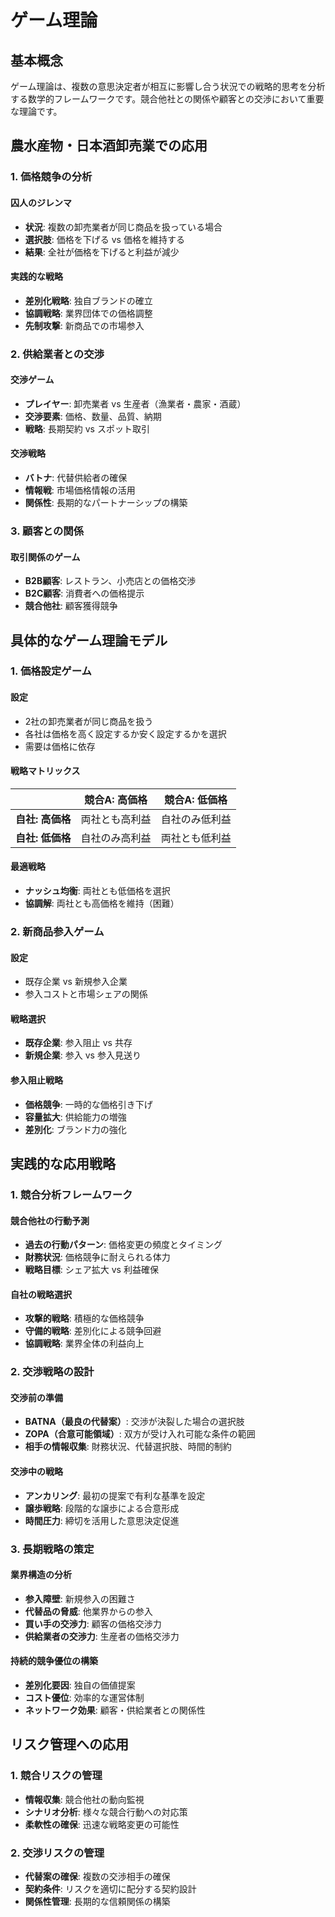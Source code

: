 # ゲーム理論

## 基本概念

ゲーム理論は、複数の意思決定者が相互に影響し合う状況での戦略的思考を分析する数学的フレームワークです。競合他社との関係や顧客との交渉において重要な理論です。

## 農水産物・日本酒卸売業での応用

### 1. 価格競争の分析

#### 囚人のジレンマ
- **状況**: 複数の卸売業者が同じ商品を扱っている場合
- **選択肢**: 価格を下げる vs 価格を維持する
- **結果**: 全社が価格を下げると利益が減少

#### 実践的な戦略
- **差別化戦略**: 独自ブランドの確立
- **協調戦略**: 業界団体での価格調整
- **先制攻撃**: 新商品での市場参入

### 2. 供給業者との交渉

#### 交渉ゲーム
- **プレイヤー**: 卸売業者 vs 生産者（漁業者・農家・酒蔵）
- **交渉要素**: 価格、数量、品質、納期
- **戦略**: 長期契約 vs スポット取引

#### 交渉戦略
- **バトナ**: 代替供給者の確保
- **情報戦**: 市場価格情報の活用
- **関係性**: 長期的なパートナーシップの構築

### 3. 顧客との関係

#### 取引関係のゲーム
- **B2B顧客**: レストラン、小売店との価格交渉
- **B2C顧客**: 消費者への価格提示
- **競合他社**: 顧客獲得競争

## 具体的なゲーム理論モデル

### 1. 価格設定ゲーム

#### 設定
- 2社の卸売業者が同じ商品を扱う
- 各社は価格を高く設定するか安く設定するかを選択
- 需要は価格に依存

#### 戦略マトリックス
|  | 競合A: 高価格 | 競合A: 低価格 |
|--|---------------|---------------|
| **自社: 高価格** | 両社とも高利益 | 自社のみ低利益 |
| **自社: 低価格** | 自社のみ高利益 | 両社とも低利益 |

#### 最適戦略
- **ナッシュ均衡**: 両社とも低価格を選択
- **協調解**: 両社とも高価格を維持（困難）

### 2. 新商品参入ゲーム

#### 設定
- 既存企業 vs 新規参入企業
- 参入コストと市場シェアの関係

#### 戦略選択
- **既存企業**: 参入阻止 vs 共存
- **新規企業**: 参入 vs 参入見送り

#### 参入阻止戦略
- **価格競争**: 一時的な価格引き下げ
- **容量拡大**: 供給能力の増強
- **差別化**: ブランド力の強化

## 実践的な応用戦略

### 1. 競合分析フレームワーク

#### 競合他社の行動予測
- **過去の行動パターン**: 価格変更の頻度とタイミング
- **財務状況**: 価格競争に耐えられる体力
- **戦略目標**: シェア拡大 vs 利益確保

#### 自社の戦略選択
- **攻撃的戦略**: 積極的な価格競争
- **守備的戦略**: 差別化による競争回避
- **協調戦略**: 業界全体の利益向上

### 2. 交渉戦略の設計

#### 交渉前の準備
- **BATNA（最良の代替案）**: 交渉が決裂した場合の選択肢
- **ZOPA（合意可能領域）**: 双方が受け入れ可能な条件の範囲
- **相手の情報収集**: 財務状況、代替選択肢、時間的制約

#### 交渉中の戦略
- **アンカリング**: 最初の提案で有利な基準を設定
- **譲歩戦略**: 段階的な譲歩による合意形成
- **時間圧力**: 締切を活用した意思決定促進

### 3. 長期戦略の策定

#### 業界構造の分析
- **参入障壁**: 新規参入の困難さ
- **代替品の脅威**: 他業界からの参入
- **買い手の交渉力**: 顧客の価格交渉力
- **供給業者の交渉力**: 生産者の価格交渉力

#### 持続的競争優位の構築
- **差別化要因**: 独自の価値提案
- **コスト優位**: 効率的な運営体制
- **ネットワーク効果**: 顧客・供給業者との関係性

## リスク管理への応用

### 1. 競合リスクの管理
- **情報収集**: 競合他社の動向監視
- **シナリオ分析**: 様々な競合行動への対応策
- **柔軟性の確保**: 迅速な戦略変更の可能性

### 2. 交渉リスクの管理
- **代替案の確保**: 複数の交渉相手の確保
- **契約条件**: リスクを適切に配分する契約設計
- **関係性管理**: 長期的な信頼関係の構築
